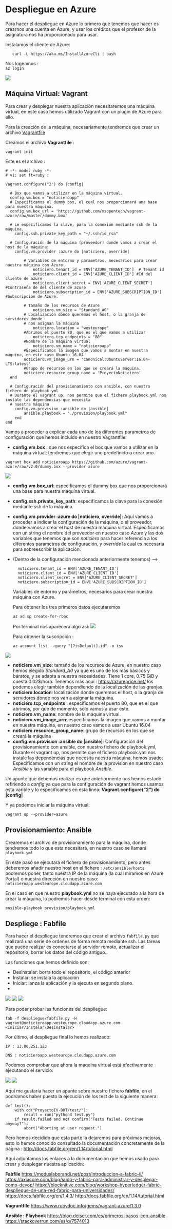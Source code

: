 # Despliegue en Azure

Para hacer el despliegue en Azure lo primero que tenemos que hacer es crearnos una cuenta en Azure, y usar los créditos que el profesor de la asignatura nos ha proporcionado para usar.

Instalamos el cliente de Azure:

`	curl -L https://aka.ms/InstallAzureCli | bash`

Nos logeamos :  
`az login`

![](https://github.com/natalia2911/ProyectoIV-BOT/blob/master/img/login.png)

##  Máquina Virtual: Vagrant

Para crear y desplegar nuestra aplicación necesitaremos una máquina virtual, en este caso hemos utilizado Vagrant con un plugin de Azure para ello.

Para la creación de la máquina, necesariamente tendremos que crear un archivo  [Vagrantfile](https://github.com/natalia2911/ProyectoIV-BOT/blob/master/Vagrantfile)

Creamos el archivo **Vagrantfile** :
```
vagrant init
```

Este es el archivo :
```
# -*- mode: ruby -*-
# vi: set ft=ruby :

Vagrant.configure("2") do |config|

  # Box que vamos a utilizar en la máquina virtual.
  config.vm.box = "noticieroapp"
  # Especificamos el dummy box, el cual nos proporcionará una base para nuestra máquina.
  config.vm.box_url = 'https://github.com/msopentech/vagrant-azure/raw/master/dummy.box'

  # Le especificamos la clave, para la conexión mediante ssh de la máquina.
	config.ssh.private_key_path = "~/.ssh/id_rsa"

  # Configuración de la máquina (proveedor) donde vamos a crear el host de la máquina:
	config.vm.provider :azure do |noticiero, override|

        # Variables de entorno y parametros, necesarios para crear nuestra máquina con Azure.
    		noticiero.tenant_id = ENV['AZURE_TENANT_ID']  # Tenant id
    		noticiero.client_id = ENV['AZURE_CLIENT_ID'] #Id del cliente de azure
    		noticiero.client_secret = ENV['AZURE_CLIENT_SECRET']  #Contraseña de del cliente de azure
    		noticiero.subscription_id = ENV['AZURE_SUBSCRIPTION_ID']  #Subscripción de Azure.

        # Tamaño de los recursos de Azure
		    noticiero.vm_size = "Standard_A0"
        # Localización donde queremos el host, o la granja de servidores donde
        # nos asignan la máquina
		    noticiero.location = "westeurope"
        #Abrimos el puerto 80, que es el que vamos a utilizar
		    noticiero.tcp_endpoints = "80"
        #Nombre de la máquina virtual
		    noticiero.vm_name = "noticieroapp"
        #Especificamos la imagen que vamos a montar en nuestra máquina, en este caso Ubuntu 16.04
        noticiero.vm_image_urn = 'Canonical:UbuntuServer:16.04-LTS:latest'
        #Grupo de recursos en los que se creará la máquina.
        noticiero.resource_group_name = 'ProyectoNoticiero'
  end

  # Configuración del provisionamiento con ansible, con nuestro fichero de playbook.yml
  # Durante el vagrant up, nos permite que el fichero playbook.yml nos instale las dependencias que necesita
  # nuestra máquina
	config.vm.provision :ansible do |ansible|
		ansible.playbook = "./provision/playbook.yml"
	end
end
```
Vamos a proceder a explicar cada uno de los diferentes parametros de configuración que hemos incluido en nuestro Vagrantfile:

- **config.vm.box** : que nos especifica el box que vamos a utilizar en la máquina virtual; tendremos que elegir uno predefinido o crear uno.
```
vagrant box add noticieroapp https://github.com/azure/vagrant-azure/raw/v2.0/dummy.box --provider azure
```
![](https://github.com/natalia2911/ProyectoIV-BOT/blob/master/img/boxvagrant.png)

- **config.vm.box_url**: especificamos el dummy box que nos proporcionará una base para nuestra máquina virtual.
- **config.ssh.private_key_path**: especificamos la clave para la conexión mediante ssh de la máquina.
- **config.vm.provider :azure do |noticiero, override|**: Aquí vamos a proceder a indicar la configuración de la máquina, o el proveedor, donde vamos a crear el host de nuestra máquina virtual.  Especificamos con un string el nombre del proveedor en nuestro caso *Azure* y las dos variables que tenemos que son *noticiero* para hacer referencia a los diferentes parametros de configuración, y *override* la cual es necesaria para sobreescribir la aplicación.
- (Dentro de la configuración mencionada anteriormente tenemos) -->

		noticiero.tenant_id = ENV['AZURE_TENANT_ID']  
	    noticiero.client_id = ENV['AZURE_CLIENT_ID']
	    noticiero.client_secret = ENV['AZURE_CLIENT_SECRET']  
	    noticiero.subscription_id = ENV['AZURE_SUBSCRIPTION_ID']  

	Variables de entorno y parámetros, necesarios para crear nuestra máquina con Azure.

	Para obtener los tres primeros datos ejecutaremos
	```
	az ad sp create-for-rbac
	```
	Por terminal nos aparecerá algo así:
![](https://github.com/natalia2911/ProyectoIV-BOT/blob/master/img/datos.png)

	Para obtener la suscripción :
	```
	az account list --query "[?isDefault].id" -o tsv
	```
![](https://github.com/natalia2911/ProyectoIV-BOT/blob/master/img/subscripcion.png)

-	**noticiero.vm_size**: tamaño de los recursos de Azure, en nuestro caso hemos elegido *Standard_A0* ya que es uno de los más básicos y báratos, y se adapta a nuestra necesidades. Tiene 1 core, 0.75 GiB y cuesta 0.02$/hora. Tenemos más aquí : https://azureprice.net/ los podemos elegir también dependiendo de la localización de las granjas.
-	**noticiero.location**: localización donde queremos el host, o la granja de servidores donde nos van a asignar la máquina.
- **noticiero.tcp_endpoints** : especificamos el puerto 80, que es el que abrimos, por que de momento, solo vamos a usar este.
-	**noticiero.vm_name**: nombre de la máquina virtual.
-	**noticiero.vm_image_urn**: especificamos la imagen que vamos a montar en nuestra máquina, en nuestro caso vamos a usar Ubuntu 16.04
-	**noticiero.resource_group_name**: grupo de recursos en los que se creará la máquina
-	**config.vm.provision :ansible do |ansible|**: Configuración del provisionamiento con ansible, con nuestro fichero de playbook.yml, Durante el vagrant up, nos permite que el fichero playbook.yml nos instale las dependencias que necesita nuestra máquina, hemos usado; Especificamos con un string el nombre de la provisión en nuestro caso _Ansible_ y las variable para el playbook *Ansible*.

Un apunte que debemos realizar es que anteriormente nos hemos estado refiriendo a *config* ya que para la configuración de vagrant hemos usamos esta varible y lo especificamos en esta linea: **Vagrant.configure("2") do |config|**

Y ya podemos iniciar la máquina virtual:
```
vagrant up --provider=azure
```


## Provisionamiento: Ansible

Crearemos el archivo de provisionamiento para la máquina, donde tendremos todo lo que esta necesitará, en nuestro caso se llamará `playbook.yml`




En este pasó se ejecutará el fichero de provisionamiento, pero antes deberemos añadir nuestro host  en el fichero : `/etc/ansible/hosts`
podremos poner, tanto nuestra IP de la máquina (la cual miramos en Azure Portal) o nuestra dirección en nuestro caso: `noticieroapp.westeurope.cloudapp.azure.com `

En el caso en que nuestro **playbook.yml** no se haya ejecutado a la hora de crear la máquina, lo podremos hacer desde terminal con esta orden:

`ansible-playbook provision/playbook.yml
`


## Despliege : Fabfile

 Para hacer el despliegue tendremos que crear el archivo `fabfile.py` que realizará una serie de ordenes de forma remota mediante ssh.
 Las tareas que puede realizar es conectarse al servidor remoto, actualizar el repositorio, borrar los datos del código antiguo..

Las funciones que hemos definido son:

 - Desinstalar: borra todo el repositorio, el código anterior
 - Instalar: se instala la aplicación
 - Iniciar: lanza la aplicación y la ejecuta en segundo plano.
 -
![](https://github.com/natalia2911/ProyectoIV-BOT/blob/master/img/desinstalar.png)
![](https://github.com/natalia2911/ProyectoIV-BOT/blob/master/img/instalar.png)
![](https://github.com/natalia2911/ProyectoIV-BOT/blob/master/img/iniciar.png)

Para poder probar las funciones del despliegue:

`fab -f despliegue/fabfile.py -H vagrant@noticieroapp.westeurope.cloudapp.azure.com <Iniciar/Instalar/Desinstalar>`

Por último, el despliegue final lo hemos realizado:

`IP : 13.80.251.123`

`DNS : noticieroapp.westeurope.cloudapp.azure.com`

Podemos comprobar que ahora la maquina virtual está efectivamente ejecutando el servicio:

![](https://github.com/natalia2911/ProyectoIV-BOT/blob/master/img/ip.png)
![](https://github.com/natalia2911/ProyectoIV-BOT/blob/master/img/dns.png)

Aquí me gustaría hacer un apunte sobre nuestro fichero **fabfile**, en el podríamos haber puesto la ejecución de los test de la siguiente manera:

    def test():
        with cd("ProyectoIV-BOT/test/"):
            result = run("python3 test.py")
        if result.failed and not confirm("Tests failed. Continue anyway?"):
            abort("Aborting at user request.")

Pero hemos decidido que esta parte la dejaremos para próximas mejoras, esto lo hemos conocido consultado la documentación concretamente de la página : http://docs.fabfile.org/en/1.14/tutorial.html

Aquí adjuntamos los enlaces a la documentación que hemos usado para crear y desplegar nuestra aplicación:

**Fabfile**
https://moduslaborandi.net/post/introduccion-a-fabric-ii/
https://axiacore.com/blog/sudo-y-fabric-para-administrar-y-desplegar-como-devop/
https://blocknitive.com/blog/workshop-hyperledger-fabric-despliegue-de-una-red-fabric-para-universidades/
https://docs.fabfile.org/en/1.4.3/
http://docs.fabfile.org/en/1.14/tutorial.html

**Vagrantfile**
https://www.rubydoc.info/gems/vagrant-azure/1.3.0

**Ansible : Playbook**
https://blog.deiser.com/es/primeros-pasos-con-ansible
https://stackoverrun.com/es/q/7574013

